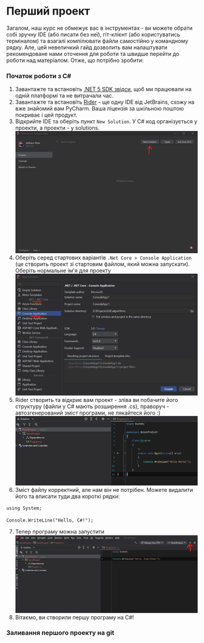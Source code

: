 ﻿# Перший проект
Загалом, наш курс не обмежує вас в інструментах -  ви можете обрати собі зручну IDE (або писати без неї), гіт-клієнт (або користуватись терміналом) та взагалі компілювати файли самостійно у командному рядку. Але, цей невеличкий гайд дозволить вам налаштувати рекомендоване нами оточення для роботи та швидше перейти до роботи над матеріалом. Отже, що потрібно зробити:

### Початок роботи з C#
1. Завантажте та встановіть [.NET 5 SDK звідси](https://dotnet.microsoft.com/en-us/download/dotnet/5.0), щоб ми працювали на одній платформі та не витрачали час.
2. Завантажте та встановіть [Rider](https://www.jetbrains.com/rider/) - ще одну IDE від JetBrains, схожу на вже знайомий вам PyCharm. Ваша ліцензія за шкільною поштою покриває і цей продукт.
3. Відкрийте IDE та оберіть пункт `New Solution`. У C# код організується у проекти, а проекти - у solutions.
![book](./res/start_screen_1.png)
4. Оберіть серед стартових варіантів `.Net Core > Console Application` (це створить проект зі стартовим файлом, який можна запускати). Оберіть нормальне ім'я для проекту
   ![book](./res/start_screen_2.png)
5. Rider створить та відкриє вам проект - зліва ви побачите його структуру (файли у C# мають розширення .cs), праворуч - автозгенерований зміст програми, не лякайтеся його :)
![book](./res/start_screen_3.png)
6. Зміст файлу корректний, але нам він не потрібен. Можете видалити його та вписати туди два короткі рядки:
```
using System;

Console.WriteLine("Hello, C#!");
```
7. Тепер програму можна запустити
![book](./res/start_screen_4.png)
8. Вітаємо, ви створили першу програму на C#!

### Заливання першого проекту на git
